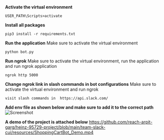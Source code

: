 **Activate the virtual environment**
```
USER_PATH\Scripts>activate
```

**Install all packages**
```
pip3 install -r requirements.txt
```

**Run the application**
Make sure to activate the virtual environment
```
python bot.py
```

**Run ngrok**
Make sure to activate the virtual environment, run the application and run ngrok application
```
ngrok http 5000
```

**Change ngrok link in slash commands in bot configurations**
Make sure to activate the virtual environment and run ngrok
```
visit slash commands in  https://api.slack.com/
```

**Add env file as shown below and make sure to add it to the correct path**
![Screenshot](https://github.com/reach-arpit-garg/heinz-95729-project/blob/main/team-slack-cui/resources/envFile.png)

**A demo of the project is attached below**
https://github.com/reach-arpit-garg/heinz-95729-project/blob/main/team-slack-cui/resources/ShoppingCartBot_Demo.mp4
